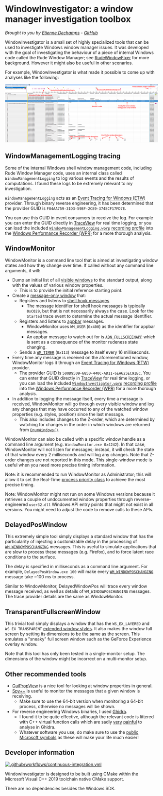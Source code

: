 # WindowInvestigator: a window manager investigation toolbox
*Brought to you by [Etienne Dechamps][] - [GitHub][]*

WindowInvestigator is a small set of highly specialized tools that can be used
to investigate Windows window manager issues. It was developed with the goal of
investigating the behaviour of a piece of internal Windows code called the Rude
Window Manager; see [RudeWindowFixer][] for more background. However it might
also be useful in other scenarios.

For example, WindowInvestigator is what made it possible to come up with
analyses like the following:

![Firefox timeline](firefox-timeline.png)

## WindowManagementLogging tracing

Some of the internal Windows shell window management code, including Rude Window
Manager code, uses an internal class called `WindowManagementLogging` to log
various events and the results of computations. I found these logs to be
extremely relevant to my investigation.

`WindowManagementLogging` acts as an [Event Tracing for Windows (ETW)][]
provider. Through binary reverse engineering, it has been determined that the
provider GUID is `F84AA759-31D3-59BF-2C89-3748CF17FD7E`.

You can use this GUID in event consumers to receive the log. For example you
can enter the GUID directly in [TraceView][] for real time logging, or you can
load the included [`WindowManagementLogging.wprp`][] [recording profile][] into
the [Windows Performance Recorder (WPR)][] for a more thorough analysis.

## WindowMonitor

WindowMonitor is a command line tool that is aimed at investigating window
states and how they change over time. If called without any command line
arguments, it will:

- Dump an initial list of all [visible windows][] to the standard output, along
  with the values of various window properties.
  - This is to provide the initial reference starting point.
- Create a [message-only window][] that:
  - Registers and listens to [shell hook messages][].
    - The message identifier for shell hook messages is typically `0xC029`, but
      that is not necessarily always the case. Look for the `Started` trace
      event to determine the actual message identifier.
  - Registers and listens to [appbar][] messages.
    - WindowMonitor uses `WM_USER` (`0x400`) as the identifier for appbar
      messages.
    - An appbar message to watch out for is [`ABN_FULLSCREENAPP`][] which
      is sent as a consequence of the monitor rudeness state changing.
  - Sends a [`WM_TIMER`][] (`0x113`) message to itself every 16 milliseconds.
- Every time any message is received on the aforementioned window, WindowMonitor
  logs it through an [Event Tracing for Windows (ETW)][] provider.
  - The provider GUID is `500D9509-6850-440C-AD11-6EA625EC91BC`. You can enter
    that GUID directly in [TraceView][] for real time logging, or you can load
    the included [`WindowInvestigator.wprp`][] [recording profile][] into the
    [Windows Performance Recorder (WPR)][] for a more thorough analysis.
- In addition to logging the message itself, every time a message is received,
  WindowMonitor will go through every visible window and log any changes that
  may have occurred to any of the watched window properties (e.g. styles,
  position) since the last message.
  - This also includes changes to the Z-order, which are determined by watching
    for changes in the order in which windows are returned from
    [`EnumWindows()`][].

WindowMonitor can also be called with a specific window handle as a command line
argument (e.g. `WindowMonitor.exe 0x4242`). In that case, WindowMonitor will not
listen for messages; instead, it will check the state of that window every 2
milliseconds and will log any changes. Note that Z-order changes are not
reported in this mode. This single-window mode is useful when you need more
precise timing information.

Note: it is recommended to run WindowMonitor as Administrator; this will allow
it to set the Real-Time [process priority class][] to achieve the most precise
timing.

Note: WindowMonitor might not run on some Windows versions because it retrieves
a couple of undocumented window properties through reverse-engineered
`user32.dll` Windows API entry points that might not exist in all versions. You
might need to adjust the code to remove calls to these APIs.

## DelayedPosWindow

This extremely simple tool simply displays a standard window that has the
particularity of injecting a customizable delay in the processing of
[`WM_WINDOWPOSCHANGING`][] messages. This is useful to simulate applications
that are slow to process these messages (e.g. Firefox), and to force latent race
conditions to the surface.

The delay is specified in milliseconds as a command line argument. For example,
`DelayedPosWindow.exe 100` will make every [`WM_WINDOWPOSCHANGING`][] message
take ~100 ms to process.

Similar to WindowMonitor, DelayedWindowPos will trace every window message
received, as well as details of `WM_WINDOWPOSCHANGING` messages. The trace
provider details are the same as WindowMonitor.

## TransparentFullscreenWindow

This trivial tool simply displays a window that has the `WS_EX_LAYERED` and
`WS_EX_TRANSPARENT` [extended window styles][]. It also makes the window full
screen by setting its dimensions to be the same as the screen. This emulates
a "sneaky" full screen window such as the GeForce Experience overlay window.

Note that this tool has only been tested in a single-monitor setup. The
dimensions of the window might be incorrect on a multi-monitor setup.

## Other recommended tools

- [GuiPropView][] is a nice tool for looking at window properties in general.
- [Spy++][] is useful to monitor the messages that a given window is receiving.
  - Make sure to use the 64-bit version when monitoring a 64-bit process,
    otherwise no messages will be shown.
- For reverse engineering Windows binaries, I used [Ghidra][].
  - I found it to be quite effective, although the relevant code is littered
    with C++ virtual function calls which are sadly [very][ghidrav1]
    [painful][ghidrav2] to analyse in Ghidra.
  - Whatever software you use, do make sure to use the [public Microsoft
    symbols][] as these will make your life much easier!

## Developer information

[![.github/workflows/continuous-integration.yml](https://github.com/dechamps/WindowInvestigator/actions/workflows/continuous-integration.yml/badge.svg)](https://github.com/dechamps/WindowInvestigator/actions/workflows/continuous-integration.yml)

WindowInvestigator is designed to be built using CMake within the Microsoft
Visual C++ 2019 toolchain native CMake support.

There are no dependencies besides the Windows SDK.

[`ABN_FULLSCREENAPP`]: https://docs.microsoft.com/en-us/windows/win32/shell/abn-fullscreenapp
[appbar]: https://docs.microsoft.com/en-us/windows/win32/shell/application-desktop-toolbars
[Etienne Dechamps]: mailto:etienne@edechamps.fr
[`EnumWindows()`]: https://docs.microsoft.com/en-us/windows/win32/api/winuser/nf-winuser-enumwindows
[Event Tracing for Windows (ETW)]: https://docs.microsoft.com/en-us/windows/win32/etw/about-event-tracing
[extended window styles]: https://docs.microsoft.com/en-us/windows/win32/winmsg/extended-window-styles
[GitHub]: https://github.com/dechamps/WindowInvestigator
[Ghidra]: https://ghidra-sre.org/
[ghidrav1]: https://github.com/NationalSecurityAgency/ghidra/issues/516
[ghidrav2]: https://github.com/NationalSecurityAgency/ghidra/issues/573
[GuiPropView]: https://www.nirsoft.net/utils/gui_prop_view.html
[message-only window]: https://docs.microsoft.com/en-us/windows/win32/winmsg/window-features#message-only-windows
[process priority class]: https://docs.microsoft.com/en-us/windows/win32/procthread/scheduling-priorities#priority-class
[public Microsoft symbols]: https://docs.microsoft.com/en-us/windows-hardware/drivers/debugger/microsoft-public-symbols
[recording profile]: https://docs.microsoft.com/en-us/windows-hardware/test/wpt/authoring-recording-profiles
[RudeWindowFixer]: https://github.com/dechamps/RudeWindowFixer
[shell hook messages]: https://docs.microsoft.com/en-us/windows/win32/api/winuser/nf-winuser-registershellhookwindow
[TraceView]: https://docs.microsoft.com/en-us/windows-hardware/drivers/devtest/traceview
[Spy++]: https://docs.microsoft.com/en-us/visualstudio/debugger/spy-increment-help
[visible windows]: https://docs.microsoft.com/en-us/windows/win32/winmsg/window-features#window-visibility
[`WindowManagementLogging.wprp`]: WindowManagementLogging.wprp
[`WindowInvestigator.wprp`]: WindowInvestigator.wprp
[Windows Performance Recorder (WPR)]: https://docs.microsoft.com/en-us/windows-hardware/test/wpt/windows-performance-recorder
[`WM_TIMER`]: https://docs.microsoft.com/en-us/windows/win32/winmsg/wm-timer
[`WM_WINDOWPOSCHANGING`]: https://docs.microsoft.com/en-us/windows/win32/winmsg/wm-windowposchanging
